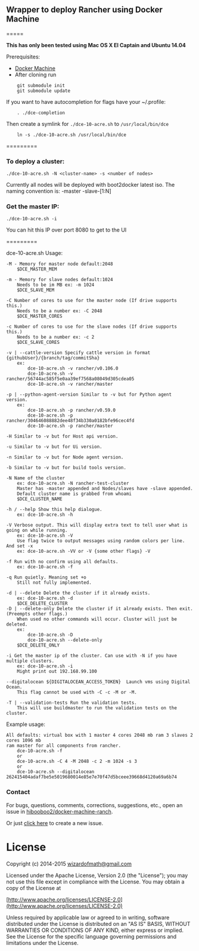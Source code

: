 ## Wrapper to deploy Rancher using Docker Machine


=====

**This has only been tested using Mac OS X El Captain and Ubuntu 14.04**

Prerequisites:

- [Docker Machine](https://docs.docker.com/machine/install-machine/)
- After cloning run
```
    git submodule init
    git submodule update
```
If you want to have autocompletion for flags have your ~/.profile:
```
    . ./dce-completion
```
Then create a symlink for `./dce-10-acre.sh` to `/usr/local/bin/dce`
```
    ln -s ./dce-10-acre.sh /usr/local/bin/dce
```
=========

### To deploy a cluster:

```
./dce-10-acre.sh -N <cluster-name> -s <number of nodes>
```

Currently all nodes will be deployed with boot2docker latest iso. The naming convention is:
<clustername>-master
<clustername>-slave-[1:N]

### Get the master IP:

```
./dce-10-acre.sh -i
```
You can hit this IP over port 8080 to get to the UI


=========



dce-10-acre.sh Usage:

    -M - Memory for master node default:2048
        $DCE_MASTER_MEM

    -m - Memory for slave nodes default:1024
        Needs to be im MB ex: -m 1024
        $DCE_SLAVE_MEM

    -C Number of cores to use for the master node (If drive supports this.)
        Needs to be a number ex: -C 2048
        $DCE_MASTER_CORES

    -c Number of cores to use for the slave nodes (If drive supports this.)
        Needs to be a number ex: -c 2
        $DCE_SLAVE_CORES

    -v | --cattle-version Specify cattle version in format {githubUser}/{branch/tag/commitSha}
        ex:
            dce-10-acre.sh -v rancher/v0.106.0
            dce-10-acre.sh -v rancher/56744ac585f5e0aa39ef7568a08049d305cdea05
            dce-10-acre.sh -v rancher/master

    -p | --python-agent-version Similar to -v but for Python agent version.
        ex:
            dce-10-acre.sh -p rancher/v0.59.0
            dce-10-acre.sh -p rancher/304646088882dee48f34b330a0182bfe96cec4fd
            dce-10-acre.sh -p rancher/master

    -H Similar to -v but for Host api version.

    -u Similar to -v but for Ui version.

    -n Similar to -v but for Node agent version.

    -b Similar to -v but for build tools version.

    -N Name of the cluster
        ex: dce-10-acre.sh -N rancher-test-cluster
        Master has -master appended and Nodes/slaves have -slave appended.
        Default cluster name is grabbed from whoami
        $DCE_CLUSTER_NAME

    -h / --help Show this help dialogue.
        ex: dce-10-acre.sh -h

    -V Verbose output. This will display extra text to tell user what is going on while running.
        ex: dce-10-acre.sh -V
        Use flag twice to output messages using random colors per line. And set -x
        ex: dce-10-acre.sh -VV or -V {some other flags} -V

    -f Run with no confirm using all defaults.
        ex: dce-10-acre.sh -f

    -q Run quietly. Meaning set +o
        Still not fully implemented.

    -d | --delete Delete the cluster if it already exists.
        ex: dce-10-acre.sh -d
        $DCE_DELETE_CLUSTER
    -D | --delete-only Delete the cluster if it already exists. Then exit. (Preempts other flags.)
        When used no other commands will occur. Cluster will just be deleted.
        ex:
            dce-10-acre.sh -D
            dce-10-acre.sh --delete-only
        $DCE_DELETE_ONLY

    -i Get the master ip of the cluster. Can use with -N if you have multiple clusters.
        ex: dce-10-acre.sh -i
        Might print out 192.168.99.100

    --digitalocean ${DIGITALOCEAN_ACCESS_TOKEN}  Launch vms using Digital Ocean.
        This flag cannot be used with -C -c -M or -M.

    -T | --validation-tests Run the validation tests.
        This will use buildmaster to run the validation tests on the cluster.


Example usage:

    All defaults: virtual box with 1 master 4 cores 2048 mb ram 3 slaves 2 cores 1096 mb
    ram master for all components from rancher.
        dce-10-acre.sh -f
        or
        dce-10-acre.sh -C 4 -M 2048 -c 2 -m 1024 -s 3
        or
        dce-10-acre.sh --digitalocean 262415404adaf7be5e5019680014e85e7e70f47d5bceee39668d4120a69a6b74




### Contact
For bugs, questions, comments, corrections, suggestions, etc., open an issue in [hibooboo2/docker-machine-ranch](//github.com/hibooboo2/docker-machine-ranch/issues).

Or just [click here](//github.com/hibooboo2/docker-machine-ranch/issues/new) to create a new issue.

# License
Copyright (c) 2014-2015 <mailto>wizardofmath@gmail.com</mailto>

Licensed under the Apache License, Version 2.0 (the "License");
you may not use this file except in compliance with the License.
You may obtain a copy of the License at

[http://www.apache.org/licenses/LICENSE-2.0](http://www.apache.org/licenses/LICENSE-2.0)

Unless required by applicable law or agreed to in writing, software
distributed under the License is distributed on an "AS IS" BASIS,
WITHOUT WARRANTIES OR CONDITIONS OF ANY KIND, either express or implied.
See the License for the specific language governing permissions and
limitations under the License.


